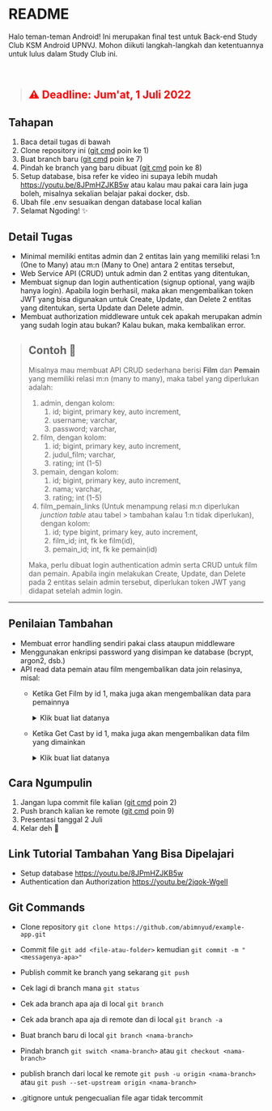# README
Halo teman-teman Android! Ini merupakan final test untuk Back-end Study Club KSM Android UPNVJ. Mohon diikuti langkah-langkah dan ketentuannya untuk lulus dalam Study Club ini.

</br>

> ## <span style="color:red"> ⚠️ Deadline: Jum'at, 1 Juli 2022 </span>
## Tahapan
1. Baca detail tugas di bawah
2. Clone repository ini ([git cmd](#git-commands) poin ke 1)
3. Buat branch baru ([git cmd](#git-commands) poin ke 7)
4. Pindah ke branch yang baru dibuat ([git cmd](#git-commands) poin ke 8)
5. Setup database, bisa refer ke video ini supaya lebih mudah https://youtu.be/8JPmHZJKB5w atau kalau mau pakai cara lain juga boleh, misalnya sekalian belajar pakai docker, dsb.
6. Ubah file .env sesuaikan dengan database local kalian
7. Selamat Ngoding! ✨
## Detail Tugas
- Minimal memiliki entitas admin dan 2 entitas lain yang memiliki relasi 1:n (One to Many) atau m:n (Many to One) antara 2 entitas tersebut,
- Web Service API (CRUD) untuk admin dan 2 entitas yang ditentukan,
- Membuat signup dan login authentication (signup optional, yang wajib hanya login). Apabila login berhasil, maka akan mengembalikan token JWT yang bisa digunakan untuk Create, Update, dan Delete 2 entitas yang ditentukan, serta Update dan Delete admin.
- Membuat authorization middleware untuk cek apakah merupakan admin yang sudah login atau bukan? Kalau bukan, maka kembalikan error.

> ## Contoh 📝
> Misalnya mau membuat API CRUD sederhana berisi **Film** dan **Pemain** yang memiliki relasi m:n (many to many), maka tabel yang diperlukan adalah:
> 1. admin, dengan kolom:
>    1. id; bigint, primary key, auto increment,
>    2. username; varchar,
>    3. password; varchar,
> 2. film, dengan kolom:
>    1. id; bigint, primary key, auto increment,
>    2. judul_film; varchar,
>    3. rating; int (1-5)
> 3. pemain, dengan kolom:
>    1. id; bigint, primary key, auto increment,
>    2. nama; varchar,
>    3. rating; int (1-5)
> 4. film_pemain_links (Untuk menampung relasi m:n diperlukan *junction table* atau tabel > tambahan kalau 1:n tidak diperlukan), dengan kolom: 
>    1. id; type bigint, primary key, auto increment,
>    2. film_id; int, fk ke film(id),
>    3. pemain_id; int, fk ke pemain(id)
> 
> Maka, perlu dibuat login authentication admin serta CRUD untuk film dan pemain. Apabila ingin melakukan Create, Update, dan Delete pada 2 entitas selain admin tersebut, diperlukan token JWT yang didapat setelah admin login.

---
## Penilaian Tambahan
- Membuat error handling sendiri pakai class ataupun middleware
- Menggunakan enkripsi password yang disimpan ke database (bcrypt, argon2, dsb.)
- API read data pemain atau film mengembalikan data join relasinya, misal:
  - Ketika Get Film by id 1, maka juga akan mengembalikan data para pemainnya
    <details>
      <summary>Klik buat liat datanya</summary>

      ```
	  
      {
      	"judul_film": "Gundala",
      	"rating": 5,
      	"pemain": [
      		{
      			"id": 1,
                "nama": "Abimana Aryasatya",
      			"rating": 5
      		},
      		{
      			"id": 2,
                "nama": "Pevita Pearce",
      			"rating": 5
      		},
      		{
      			"id": 3,
                "nama": "Tara Basro",
      			"rating": 5
      		}
      	]
      }

      ```

    </details>
  - Ketika Get Cast by id 1, maka juga akan mengembalikan data film yang dimainkan
    <details>
      <summary>Klik buat liat datanya</summary>

      ```

      {
      	"nama": "Abimana Aryasatya",
      	"rating": 5,
      	"pemain": [
      		{
      			"id": 1,
                "judul_film": "Gundala",
      			"rating": 5
      		}
      	]
      }
      
      ```

    </details>

## Cara Ngumpulin
1. Jangan lupa commit file kalian ([git cmd](#git-commands) poin 2)
2. Push branch kalian ke remote ([git cmd](#git-commands) poin 9)
3. Presentasi tanggal 2 Juli
4. Kelar deh 🤟

## Link Tutorial Tambahan Yang Bisa Dipelajari
- Setup database https://youtu.be/8JPmHZJKB5w
- Authentication dan Authorization https://youtu.be/2jqok-WgelI
  
## Git Commands
- Clone repository
`git clone https://github.com/abimnyud/example-app.git`

- Commit file
`git add <file-atau-folder>` kemudian
`git commit -m "<messagenya-apa>"`
 
- Publish commit ke branch yang sekarang
`git push `

- Cek lagi di branch mana
`git status`

- Cek ada branch apa aja di local `git branch`

- Cek ada branch apa aja di remote dan di local
`git branch -a`

- Buat branch baru di local `git branch <nama-branch>`

- Pindah branch
`git switch <nama-branch>` atau `git checkout <nama-branch>`

- publish branch dari local ke remote
`git push -u origin <nama-branch>` atau 
`git push --set-upstream origin <nama-branch>`

- .gitignore untuk pengecualian file agar tidak tercommit